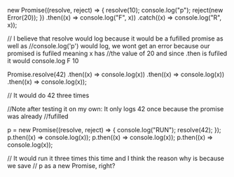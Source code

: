 new Promise((resolve, reject) => {
resolve(10);
console.log("p");
reject(new Error(20));
})
.then((x) => console.log("F", x))
.catch((x) => console.log("R", x));

// I believe that resolve would log because it would be a fufilled promise as well as
//console.log('p') would log, we wont get an error because our promised is fufiled meaning x has
//the value of 20 and since .then is fufiled it would console.log F 10

Promise.resolve(42)
.then((x) => console.log(x))
.then((x) => console.log(x))
.then((x) => console.log(x));

// It would do 42 three times

//Note after testing it on my own: It only logs 42 once because the promise was already
//fufilled

p = new Promise((resolve, reject) => {
console.log("RUN");
resolve(42);
});
p.then((x) => console.log(x));
p.then((x) => console.log(x));
p.then((x) => console.log(x));

// It would run it three times this time and I think the reason why is because we save
// p as a new Promise, right?
